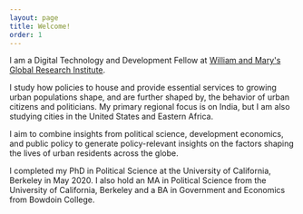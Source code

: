 ```yaml
---
layout: page
title: Welcome!
order: 1
---
```


<!-- Global site tag (gtag.js) - Google Analytics -->
<script async src="https://www.googletagmanager.com/gtag/js?id=UA-111923831-1"></script>
<script>
  window.dataLayer = window.dataLayer || [];
  function gtag(){dataLayer.push(arguments);}
  gtag('js', new Date());

  gtag('config', 'UA-111923831-1');
</script>
I am a Digital Technology and Development Fellow at [William and Mary's Global Research Institute](https://www.wm.edu/offices/global-research/). 


I study how policies to house and provide essential services to growing urban populations shape, and are further shaped by, the behavior of urban citizens and politicians. My primary regional focus is on India, but I am also studying cities in the United States and Eastern Africa.

 I aim to combine insights from political science, development economics, and public policy to generate policy-relevant insights on the factors shaping the lives of urban residents across the globe.


I completed my PhD in Political Science at the University of California, Berkeley in May 2020. I also hold an MA in Political Science from the University of California, Berkeley and a BA in Government and Economics from Bowdoin College. 

